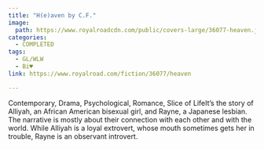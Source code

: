 ```yaml
---
title: "H(e)aven by C.F."
image:
  path: https://www.royalroadcdn.com/public/covers-large/36077-heaven.jpg
categories:
  - COMPLETED
tags:
  - GL/WLW
  - Bi♥
link: https://www.royalroad.com/fiction/36077/heaven

---
```

Contemporary, Drama, Psychological, Romance, Slice of LifeIt’s the story of Alliyah, an African American bisexual girl, and Rayne, a Japanese lesbian. The narrative is mostly about their connection with each other and with the world. While Alliyah is a loyal extrovert, whose mouth sometimes gets her in trouble, Rayne is an observant introvert.

